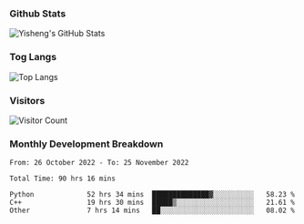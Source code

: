 ### Github Stats
![Yisheng's GitHub Stats](https://github-readme-stats-9qabuvhk1-gongyisheng.vercel.app/api?username=gongyisheng&count_private=true&show_icons=true)
### Tog Langs
![Top Langs](https://github-readme-stats-9qabuvhk1-gongyisheng.vercel.app/api/top-langs/?username=gongyisheng&layout=compact)
### Visitors
![Visitor Count](https://profile-counter.glitch.me/gongyisheng/count.svg)
### Monthly Development Breakdown
<!--START_SECTION:waka-->

```text
From: 26 October 2022 - To: 25 November 2022

Total Time: 90 hrs 16 mins

Python             52 hrs 34 mins  ██████████████▓░░░░░░░░░░   58.23 %
C++                19 hrs 30 mins  █████▒░░░░░░░░░░░░░░░░░░░   21.61 %
Other              7 hrs 14 mins   ██░░░░░░░░░░░░░░░░░░░░░░░   08.02 %
```

<!--END_SECTION:waka-->
